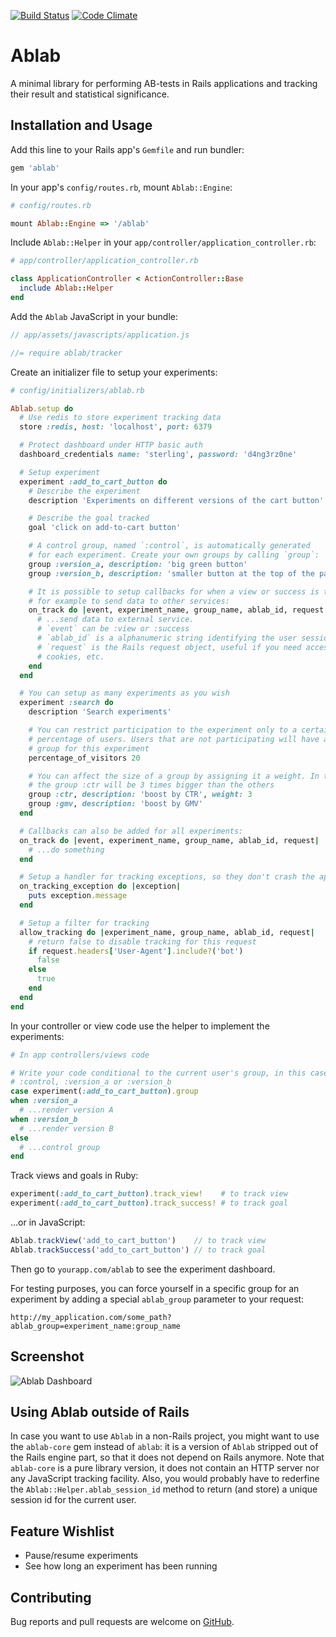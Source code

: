 [![Build Status](https://travis-ci.org/lucaong/ablab.svg?branch=master)](https://travis-ci.org/lucaong/ablab)
[![Code Climate](https://codeclimate.com/github/lucaong/ablab/badges/gpa.svg)](https://codeclimate.com/github/lucaong/ablab)

# Ablab

A minimal library for performing AB-tests in Rails applications and tracking
their result and statistical significance.


## Installation and Usage

Add this line to your Rails app's `Gemfile` and run bundler:

```ruby
gem 'ablab'
```

In your app's `config/routes.rb`, mount `Ablab::Engine`:

```ruby
# config/routes.rb

mount Ablab::Engine => '/ablab'
```

Include `Ablab::Helper` in your `app/controller/application_controller.rb`:

```ruby
# app/controller/application_controller.rb

class ApplicationController < ActionController::Base
  include Ablab::Helper
end
```

Add the `Ablab` JavaScript in your bundle:

```javascript
// app/assets/javascripts/application.js

//= require ablab/tracker
```

Create an initializer file to setup your experiments:

```ruby
# config/initializers/ablab.rb

Ablab.setup do
  # Use redis to store experiment tracking data
  store :redis, host: 'localhost', port: 6379

  # Protect dashboard under HTTP basic auth
  dashboard_credentials name: 'sterling', password: 'd4ng3rz0ne'

  # Setup experiment
  experiment :add_to_cart_button do
    # Describe the experiment
    description 'Experiments on different versions of the cart button'

    # Describe the goal tracked
    goal 'click on add-to-cart button'

    # A control group, named `:control`, is automatically generated
    # for each experiment. Create your own groups by calling `group`:
    group :version_a, description: 'big green button'
    group :version_b, description: 'smaller button at the top of the page'

    # It is possible to setup callbacks for when a view or success is tracked,
    # for example to send data to other services:
    on_track do |event, experiment_name, group_name, ablab_id, request|
      # ...send data to external service.
      # `event` can be :view or :success
      # `ablab_id` is a alphanumeric string identifying the user session
      # `request` is the Rails request object, useful if you need access to
      # cookies, etc.
    end
  end

  # You can setup as many experiments as you wish
  experiment :search do
    description 'Search experiments'

    # You can restrict participation to the experiment only to a certain
    # percentage of users. Users that are not participating will have a nil
    # group for this experiment
    percentage_of_visitors 20

    # You can affect the size of a group by assigning it a weight. In this case
    # the group :ctr will be 3 times bigger than the others
    group :ctr, description: 'boost by CTR', weight: 3
    group :gmv, description: 'boost by GMV'
  end

  # Callbacks can also be added for all experiments:
  on_track do |event, experiment_name, group_name, ablab_id, request|
    # ...do something
  end

  # Setup a handler for tracking exceptions, so they don't crash the app
  on_tracking_exception do |exception|
    puts exception.message
  end

  # Setup a filter for tracking
  allow_tracking do |experiment_name, group_name, ablab_id, request|
    # return false to disable tracking for this request
    if request.headers['User-Agent'].include?('bot')
      false
    else
      true
    end
  end
end
```

In your controller or view code use the helper to implement the experiments:

```ruby
# In app controllers/views code

# Write your code conditional to the current user's group, in this case
# :control, :version_a or :version_b
case experiment(:add_to_cart_button).group
when :version_a
  # ...render version A
when :version_b
  # ...render version B
else
  # ...control group
end
```

Track views and goals in Ruby:

```ruby
experiment(:add_to_cart_button).track_view!    # to track view
experiment(:add_to_cart_button).track_success! # to track goal
```

...or in JavaScript:

```javascript
Ablab.trackView('add_to_cart_button')    // to track view
Ablab.trackSuccess('add_to_cart_button') // to track goal
```

Then go to `yourapp.com/ablab` to see the experiment dashboard.

For testing purposes, you can force yourself in a specific group for an
experiment by adding a special `ablab_group` parameter to your request:

```
http://my_application.com/some_path?ablab_group=experiment_name:group_name
```


## Screenshot

![Ablab Dashboard](https://raw.githubusercontent.com/lucaong/ablab/master/dashboard.png)


## Using Ablab outside of Rails

In case you want to use `Ablab` in a non-Rails project, you might want to use
the `ablab-core` gem instead of `ablab`: it is a version of `Ablab` stripped
out of the Rails engine part, so that it does not depend on Rails anymore.
Note that `ablab-core` is a pure library version, it does not contain an HTTP
server nor any JavaScript tracking facility. Also, you would probably have to
rederfine the `Ablab::Helper.ablab_session_id` method to return (and store) a
unique session id for the current user.


## Feature Wishlist

  - Pause/resume experiments
  - See how long an experiment has been running


## Contributing

Bug reports and pull requests are welcome on [GitHub](https://github.com/lucaong/ablab).
